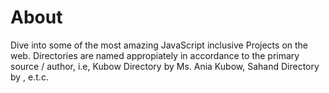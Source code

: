 # About

Dive into some of the most amazing JavaScript inclusive Projects on the web.
Directories are named appropiately in accordance to the primary source / author, i.e,
Kubow Directory by Ms. Ania Kubow,
Sahand Directory by , e.t.c.
